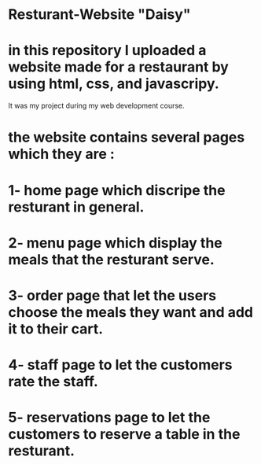 # Resturant-Website "Daisy"

# in this repository I uploaded a website made for a restaurant by using html, css, and javascripy.
It was my project during my web development course.

# the website contains several pages which they are :  

# 1- home page which discripe the resturant in general.

# 2- menu page which display the meals that the resturant serve.

# 3- order page that let the users choose the meals they want and add it to their cart.

# 4- staff page to let the customers rate the staff.

# 5- reservations page to let the customers to reserve a table in the resturant.
